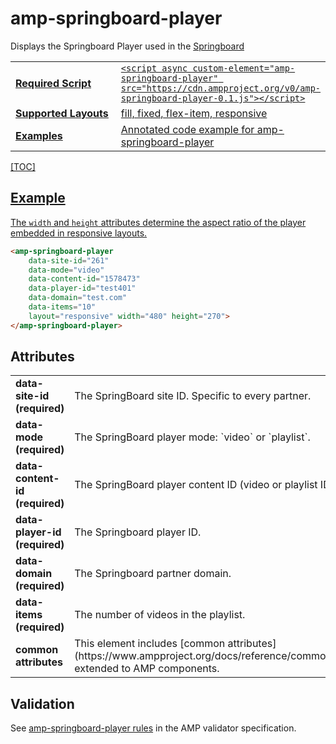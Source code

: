 <!---
Copyright 2016 The AMP HTML Authors. All Rights Reserved.

Licensed under the Apache License, Version 2.0 (the "License");
you may not use this file except in compliance with the License.
You may obtain a copy of the License at

      http://www.apache.org/licenses/LICENSE-2.0

Unless required by applicable law or agreed to in writing, software
distributed under the License is distributed on an "AS-IS" BASIS,
WITHOUT WARRANTIES OR CONDITIONS OF ANY KIND, either express or implied.
See the License for the specific language governing permissions and
limitations under the License.
-->

# amp-springboard-player

Displays the Springboard Player used in the <a href="http://publishers.springboardplatform.com">Springboard

<table>
  <tr>
    <td width="40%"><strong>Required Script</strong></td>
    <td><code>&lt;script async custom-element="amp-springboard-player" src="https://cdn.ampproject.org/v0/amp-springboard-player-0.1.js">&lt;/script></code></td>
  </tr>
  <tr>
    <td class="col-fourty"><strong><a href="https://www.ampproject.org/docs/guides/responsive/control_layout.html">Supported Layouts</a></strong></td>
    <td>fill, fixed, flex-item, responsive</td>
  </tr>
  <tr>
    <td width="40%"><strong>Examples</strong></td>
    <td><a href="https://ampbyexample.com/components/amp-springboard-player/">Annotated code example for amp-springboard-player</a></td>
  </tr>
  </tr>
</table>

[TOC]

## Example

The `width` and `height` attributes determine the aspect ratio of the player embedded in responsive layouts.

```html
<amp-springboard-player
	data-site-id="261"
	data-mode="video"
	data-content-id="1578473"
	data-player-id="test401"
	data-domain="test.com"
	data-items="10"
	layout="responsive" width="480" height="270">
</amp-springboard-player>
```

## Attributes
<table class="ad-m-table-listing">
  <tr>
    <td width="40%"><strong>data-site-id (required)</strong></td>
    <td>The SpringBoard site ID. Specific to every partner.</td>
  </tr>
  <tr>
    <td width="40%"><strong>data-mode (required)</strong></td>
    <td>The SpringBoard player mode: `video` or `playlist`.</td>
  </tr>
  <tr>
    <td width="40%"><strong>data-content-id (required)</strong></td>
    <td>The SpringBoard player content ID (video or playlist ID).</td>
  </tr>
  <tr>
    <td width="40%"><strong>data-player-id (required)</strong></td>
    <td>The Springboard player ID.</td>
  </tr>
  <tr>
    <td width="40%"><strong>data-domain (required)</strong></td>
    <td>The Springboard partner domain.</td>
  </tr>
  <tr>
    <td width="40%"><strong>data-items (required)</strong></td>
    <td>The number of videos in the playlist.</td>
  </tr>
  <tr>
    <td width="40%"><strong>common attributes</strong></td>
    <td>This element includes [common attributes](https://www.ampproject.org/docs/reference/common_attributes) extended to AMP components.</td>
  </tr>
</table>

## Validation

See [amp-springboard-player rules](https://github.com/ampproject/amphtml/blob/master/extensions/amp-springboard-player/validator-amp-springboard-player.protoascii) in the AMP validator specification.
